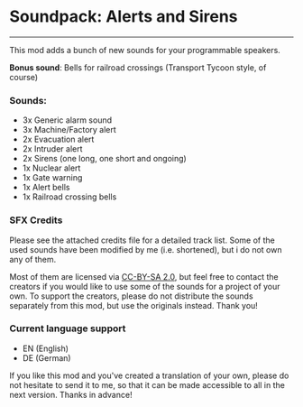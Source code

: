 # Soundpack: Alerts and Sirens
---


This mod adds a bunch of new sounds for your programmable speakers. 

**Bonus sound**: Bells for railroad crossings (Transport Tycoon style, of course)

### Sounds:

- 3x Generic alarm sound
- 3x Machine/Factory alert
- 2x Evacuation alert
- 2x Intruder alert
- 2x Sirens (one long, one short and ongoing)
- 1x Nuclear alert
- 1x Gate warning
- 1x Alert bells
- 1x Railroad crossing bells


### SFX Credits
Please see the attached credits file for a detailed track list. Some of the used sounds have been modified by me (i.e. shortened), but i do not own any of them. 

Most of them are licensed via [CC-BY-SA 2.0](http://creativecommons.org/licenses/by-sa/2.0/legalcode), but feel free to contact the creators if you would like to use some of the sounds for a project of your own. To support the creators, please do not distribute the sounds separately from this mod, but use the originals instead. Thank you!


### Current language support

- EN (English)
- DE (German)

If you like this mod and you've created a translation of your own, please do not hesitate to send it to me, so that it can be made accessible to all in the next version. Thanks in advance!
